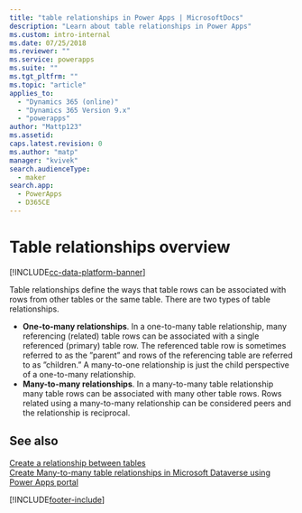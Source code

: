 ```yaml
---
title: "table relationships in Power Apps | MicrosoftDocs"
description: "Learn about table relationships in Power Apps"
ms.custom: intro-internal
ms.date: 07/25/2018
ms.reviewer: ""
ms.service: powerapps
ms.suite: ""
ms.tgt_pltfrm: ""
ms.topic: "article"
applies_to: 
  - "Dynamics 365 (online)"
  - "Dynamics 365 Version 9.x"
  - "powerapps"
author: "Mattp123"
ms.assetid: 
caps.latest.revision: 0
ms.author: "matp"
manager: "kvivek"
search.audienceType: 
  - maker
search.app: 
  - PowerApps
  - D365CE
---
```


# Table relationships overview

[!INCLUDE[cc-data-platform-banner](../../includes/cc-data-platform-banner.md)]

Table relationships define the ways that table rows can be associated with rows from other tables or the same table. There are two types of table relationships.
- **One-to-many relationships**. In a one-to-many table relationship, many referencing (related) table rows can be associated with a single referenced (primary) table row. The referenced table row is sometimes referred to as the ”parent” and rows of the referencing table are referred to as ”children.”  A many-to-one relationship is just the child perspective of a one-to-many relationship.
- **Many-to-many relationships**. In a many-to-many table relationship many table rows can be associated with many other table rows. Rows related using a many-to-many relationship can be considered peers and the relationship is reciprocal. 

## See also
[Create a relationship between tables](data-platform-entity-lookup.md) <br/>
[Create Many-to-many table relationships in Microsoft Dataverse using Power Apps portal](create-edit-nn-relationships-portal.md)


[!INCLUDE[footer-include](../../includes/footer-banner.md)]